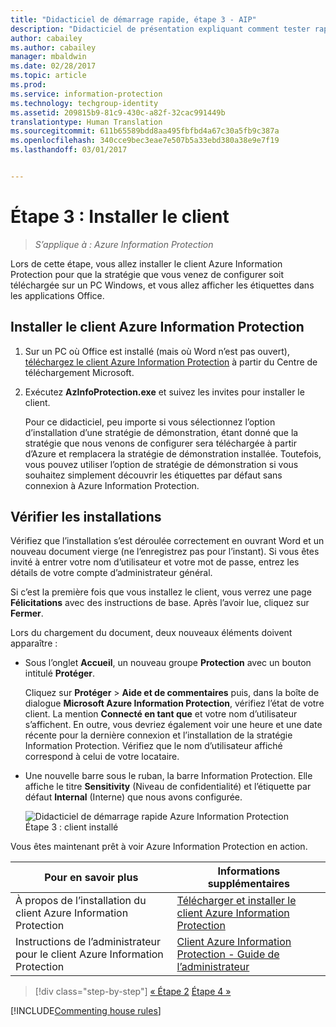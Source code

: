 ```yaml
---
title: "Didacticiel de démarrage rapide, étape 3 - AIP"
description: "Didacticiel de présentation expliquant comment tester rapidement Azure Information Protection, étape 3 : installer le client."
author: cabailey
ms.author: cabailey
manager: mbaldwin
ms.date: 02/28/2017
ms.topic: article
ms.prod: 
ms.service: information-protection
ms.technology: techgroup-identity
ms.assetid: 209815b9-81c9-430c-a82f-32cac991449b
translationtype: Human Translation
ms.sourcegitcommit: 611b65589bdd8aa495fbfbd4a67c30a5fb9c387a
ms.openlocfilehash: 340cce9bec3eae7e507b5a33ebd380a38e9e7f19
ms.lasthandoff: 03/01/2017


---
```


# <a name="step-3-install-the-client"></a>Étape 3 : Installer le client

>*S’applique à : Azure Information Protection*

Lors de cette étape, vous allez installer le client Azure Information Protection pour que la stratégie que vous venez de configurer soit téléchargée sur un PC Windows, et vous allez afficher les étiquettes dans les applications Office.


## <a name="install-the-azure-information-protection-client"></a>Installer le client Azure Information Protection

1. Sur un PC où Office est installé (mais où Word n’est pas ouvert), [téléchargez le client Azure Information Protection](https://www.microsoft.com/en-us/download/details.aspx?id=53018) à partir du Centre de téléchargement Microsoft. 

2. Exécutez **AzInfoProtection.exe** et suivez les invites pour installer le client.

    Pour ce didacticiel, peu importe si vous sélectionnez l’option d’installation d’une stratégie de démonstration, étant donné que la stratégie que nous venons de configurer sera téléchargée à partir d’Azure et remplacera la stratégie de démonstration installée. Toutefois, vous pouvez utiliser l’option de stratégie de démonstration si vous souhaitez simplement découvrir les étiquettes par défaut sans connexion à Azure Information Protection. 

## <a name="verify-the-installations"></a>Vérifier les installations

Vérifiez que l’installation s’est déroulée correctement en ouvrant Word et un nouveau document vierge (ne l’enregistrez pas pour l’instant). Si vous êtes invité à entrer votre nom d’utilisateur et votre mot de passe, entrez les détails de votre compte d’administrateur général. 

Si c’est la première fois que vous installez le client, vous verrez une page **Félicitations** avec des instructions de base. Après l’avoir lue, cliquez sur **Fermer**.

Lors du chargement du document, deux nouveaux éléments doivent apparaître :

- Sous l’onglet **Accueil**, un nouveau groupe **Protection** avec un bouton intitulé **Protéger**.

    Cliquez sur **Protéger** > **Aide et de commentaires** puis, dans la boîte de dialogue **Microsoft Azure Information Protection**, vérifiez l’état de votre client. La mention **Connecté en tant que** et votre nom d’utilisateur s’affichent. En outre, vous devriez également voir une heure et une date récente pour la dernière connexion et l’installation de la stratégie Information Protection. Vérifiez que le nom d’utilisateur affiché correspond à celui de votre locataire.

- Une nouvelle barre sous le ruban, la barre Information Protection. Elle affiche le titre **Sensitivity** (Niveau de confidentialité) et l’étiquette par défaut **Internal** (Interne) que nous avons configurée. 
    
    ![Didacticiel de démarrage rapide Azure Information Protection Étape 3 : client installé](../media/word2013-callouts2.png)

Vous êtes maintenant prêt à voir Azure Information Protection en action.

|Pour en savoir plus|Informations supplémentaires|
|--------------------------------|--------------------------|
|À propos de l’installation du client Azure Information Protection|[Télécharger et installer le client Azure Information Protection](../rms-client/install-client-app.md)|
|Instructions de l’administrateur pour le client Azure Information Protection|[Client Azure Information Protection - Guide de l’administrateur](../rms-client/client-admin-guide.md)|


>[!div class="step-by-step"]
[&#171; Étape 2](infoprotect-tutorial-step2.md)
[Étape 4 &#187;](infoprotect-tutorial-step4.md)

[!INCLUDE[Commenting house rules](../includes/houserules.md)]
